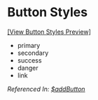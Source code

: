 # Button Styles
[\[View Button Styles Preview\]](https://imgur.com/GK4HptH)
- primary
- secondary
- success
- danger
- link

*Referenced In: [$addButton](functions/addbutton.md)*
